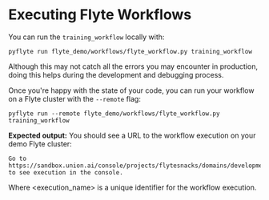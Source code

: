 # Executing Flyte Workflows

You can run the `training_workflow` locally with:

```
pyflyte run flyte_demo/workflows/flyte_workflow.py training_workflow
```

<!-- Run locally in terminal -->

Although this may not catch all the errors you may encounter in production,
doing this helps during the development and debugging process.

Once you're happy with the state of your code, you can run your workflow
on a Flyte cluster with the `--remote` flag:

```
pyflyte run --remote flyte_demo/workflows/flyte_workflow.py training_workflow
```

<!-- Run remotely in terminal -->

**Expected output:** You should see a URL to the workflow execution on your demo Flyte cluster:

```
Go to https://sandbox.union.ai/console/projects/flytesnacks/domains/development/executions/<execution_name> to see execution in the console.
```

Where <execution_name> is a unique identifier for the workflow execution.
